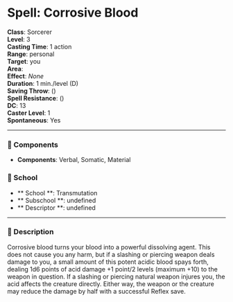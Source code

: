 
# Spell: Corrosive Blood
**Class**: Sorcerer  
**Level**: 3  
**Casting Time**: 1 action  
**Range**: personal  
**Target**: you  
**Area**:   
**Effect**: _None_  
**Duration**: 1 min./level (D)  
**Saving Throw**:  ()  
**Spell Resistance**:  ()  
**DC**: 13  
**Caster Level**: 1  
**Spontaneous**: Yes

---

### 🔮 Components
- **Components**: Verbal, Somatic, Material

### 🏫 School
- ** School **: Transmutation
- ** Subschool **: undefined
- ** Descriptor **: undefined
---

### 📜 Description
Corrosive blood turns your blood into a powerful dissolving agent. This does not cause you any harm, but if a slashing or piercing weapon deals damage to you, a small amount of this potent acidic blood spays forth, dealing 1d6 points of acid damage +1 point/2 levels (maximum +10) to the weapon in question. If a slashing or piercing natural weapon injures you, the acid affects the creature directly. Either way, the weapon or the creature may reduce the damage by half with a successful Reflex save.
